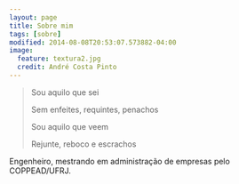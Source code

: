 ```yaml
---
layout: page
title: Sobre mim 
tags: [sobre]
modified: 2014-08-08T20:53:07.573882-04:00
image:
  feature: textura2.jpg
  credit: André Costa Pinto
---
```


> Sou aquilo que sei
>
> Sem enfeites, requintes, penachos 
>
> Sou aquilo que veem
>
> Rejunte, reboco e escrachos

Engenheiro, mestrando em administração de empresas pelo COPPEAD/UFRJ.
